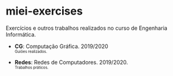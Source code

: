 # miei-exercises
Exercícios e outros trabalhos realizados no curso de Engenharia Informática.

- **CG**: Computação Gráfica. 2019/2020 \
<sub><sup>Guiões realizados.</sup></sub>

- **Redes**: Redes de Computadores. 2019/2020. \
<sub><sup>Trabalhos práticos.</sup></sub>
